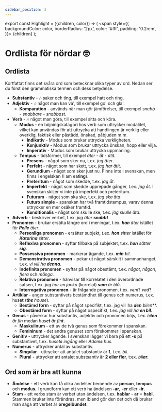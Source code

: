 ```yaml
---
sidebar_position: 3
---
```


export const Highlight = ({children, color}) => (
  <span
    style={{
      backgroundColor: color,
      borderRadius: '2px',
      color: '#fff',
      padding: '0.2rem',
    }}>
    {children}
  </span>
);

# <Highlight color="var(--highlight)">Ordlista för nördar 🤓</Highlight>

## <Highlight color="var(--highlight)">Ordlista</Highlight>

Kortfattat finns det svåra ord som betecknar olika typer av ord. Nedan ser du först den grammatiska termen och dess betydelse.

- **Substantiv** - 🎶 saker och ting, till exempel hatt och ring.
- **Adjektiv** - 🎶 något man kan va', till exempel go' och gla'.
    - **Komparation** - används när man gör jämförelser, till exempel *snabb* - *snabbare* - *snabbast*.
- **Verb** - 🎶 något man göra, till exempel sitta och köra.
    - **Modus** - en böjningskatagori hos verb som uttrycker modalitet, vilket kan användas för att uttrycka att handlingen är verklig eller overklig, faktisk eller påstådd, önskad, påbjuden m.m. 
        - **Indikativ** - Modus som brukar uttrycka verkligheten.
        - **Konjunktiv** - Modus som brukar uttrycka önskan, hopp eller vilja.
        - **Imperativ** - Modus som brukar uttrycka uppmaning.
    - **Tempus** - tidsformer, till exempel *äter* - *åt* - *ätit*.
        - **Presens** - något som sker nu, t.ex. *jag äter*.
        - **Perfekt** - något som har skett, t.ex. *jag har ätit*.
        - **Gerundium** - något som sker just nu. Finns inte i svenskan, men finns i engelskan (I am eat**ing**).
        - **Preteritum** - något som skedde, t.ex. *jag åt*.
        - **Imperfekt** - något som skedde upprepade gånger, t.ex. *jag åt*. I svenskan skiljer vi inte på imperfekt och preteritum.
        - **Futurum** - något som ska ske, t.ex. *jag ska äta*.
        - **Futuro simple** - spanskan har två framtidstempus, varav denna uttrycker en mer osäker framtid.
        - **Konditionalis** - något som skulle ske, t.ex. *jag skulle äta*.
- **Adverb** - beskriver verbet, t.ex. *jag äter **snabbt***
- **Pronomen** - brukar ersätta längre ord i meningar, t.ex. ***han** äter* istället för ***Pelle** äter*.
    - **Personliga pronomen** - ersätter subjekt, t.ex. ***hon** sitter* istället för ***Katarina** sitter*.
    - **Reflexiva pronomen** - syftar tillbaka på subjektet, t.ex. ***hon** sätter **sig***.
    - **Possessiva pronomen** - markerar ägande, t.ex. ***min** bil*.
    - **Demonstrativa pronomen** - pekar ut något särskilt i sammanhanget, t.ex. *vi vill ha **denna***.
    - **Indefinita pronomen** - syftar på något obestämt, t.ex. *något*, *någon*, *flera* och *många*.
    - **Relativa pronomen** - hänvisar till korrelatet i den överordnade satsen, t.ex. *jag har en jacka* (korrelat) ***som** är blå*.
    - **Interrogativa pronomen** - är frågande pronomen, t.ex. *vem*? *vad*? 
- **Artiklar** - anger substantivets bestämdhet till genus och numerus, t.ex. hus**et** (***the** house*).
    - **Bestämd form** - syftar på något specifikt, t.ex. jag vill ha ***den** bil**en***.
    - **Obestämd form** - syftar på något ospecifikt, t.ex. *jag vill ha **en bil***.
- **Genus** - påverkar hur substantiv, adjektiv och pronomen böjs, t.ex. *bil**en** är fin* medan *hus**et** är fin**t***.
    - **Maskulinum** - ett av de två genus som förekommer i spanskan.
    - **Femininum** - det andra genuset som förekommer i spanskan.
- **Genitiv** - uttrycker ägande. I svenskan lägger vi bara på ett **-s** på substantivet, t.ex. *huset**s** ingång* eller *Adam**s** hus*.
- **Numerus** - uttrycker antal av substantiv.
    - **Singular** - uttrycker att antalet substantiv är **1**, t.ex. *bil*.
    - **Plural** - uttrycker att antalet substsantiv är **2 eller fler**, t:ex. *bil**ar***.

## <Highlight color="var(--highlight)">Ord som är bra att kunna</Highlight>

- **Ändelse** - ett verb kan få olika ändelser beroende av **person**, **tempus** och **modus**. I grundform kan ett verb ha ändelsen **-ar**, **-er** eller **-ir**. 
- **Stam** - ett verbs stam är verbet utan ändelsen, t.ex. **hablar** - **ar** = **habl**. Stammen brukar inte förändras, men ibland gör den det och då brukar man säga att verbet är **oregelbundet**.
